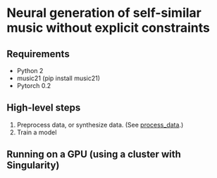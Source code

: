 # Neural generation of self-similar music without explicit constraints

## Requirements
* Python 2
* music21 (pip install music21)
* Pytorch 0.2

## High-level steps
1) Preprocess data, or synthesize data. (See [process_data](./process_data).)
2) Train a model

## Running on a GPU (using a cluster with Singularity)
